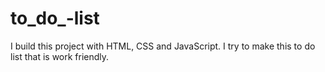# to_do_-list
I build this project with HTML, CSS and JavaScript.  I try to make this to do list that is work friendly.
